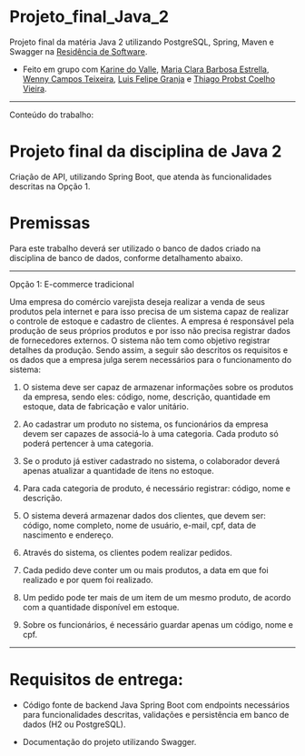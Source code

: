 # Projeto_final_Java_2
Projeto final da matéria Java 2 utilizando PostgreSQL, Spring, Maven e Swagger na [Residência de Software](http://serratec.org/residencia-de-software/).

- Feito em grupo com [Karine do Valle](https://github.com/KarinedoValle), [Maria Clara Barbosa Estrella](https://github.com/mariaclarabarbosa), [Wenny Campos Teixeira](https://github.com/wennycampos), [Luis Felipe Granja](https://github.com/lfcgranja) e [Thiago Probst Coelho Vieira](https://github.com/ThiagoProbst).

------------------------------------------------------------------------------------------------------------------------------------------
Conteúdo do trabalho:

# Projeto final da disciplina de Java 2

Criação de API, utilizando Spring Boot, que atenda às funcionalidades descritas na Opção 1.

# Premissas

Para este trabalho deverá ser utilizado o banco de dados criado na disciplina de banco de dados, conforme detalhamento abaixo.

-----------------------------------------------------------------------------------------------------------------------------------------
Opção 1: E-commerce tradicional

Uma empresa do comércio varejista deseja realizar a venda de seus produtos pela internet e para isso precisa de um sistema capaz de realizar o controle de estoque e cadastro de clientes. A empresa é responsável pela produção de seus próprios produtos e por isso não precisa registrar dados de fornecedores externos. O sistema não tem como objetivo registrar detalhes da produção. Sendo assim, a seguir são descritos os requisitos e os dados que a empresa julga serem necessários para o funcionamento do sistema:

1. O sistema deve ser capaz de armazenar informações sobre os produtos da empresa, sendo eles: código, nome, descrição, quantidade em estoque, data de fabricação e valor unitário.

2. Ao cadastrar um produto no sistema, os funcionários da empresa devem ser capazes de associá-lo à uma categoria. Cada produto só poderá pertencer à uma categoria.

3. Se o produto já estiver cadastrado no sistema, o colaborador deverá apenas atualizar a quantidade de itens no estoque.

4. Para cada categoria de produto, é necessário registrar: código, nome e descrição.

5. O sistema deverá armazenar dados dos clientes, que devem ser: código, nome completo, nome de usuário, e-mail, cpf, data de nascimento e endereço.

6. Através do sistema, os clientes podem realizar pedidos.

7. Cada pedido deve conter um ou mais produtos, a data em que foi realizado e por quem foi realizado.

8. Um pedido pode ter mais de um item de um mesmo produto, de acordo com a quantidade disponível em estoque.

9. Sobre os funcionários, é necessário guardar apenas um código, nome e cpf.


---------------------------------------------------------------------------------------------------------------------------------------------
# Requisitos de entrega:
	
- Código fonte de backend Java Spring Boot com endpoints necessários para funcionalidades descritas, validações e persistência em banco de dados (H2 ou PostgreSQL).

- Documentação do projeto utilizando Swagger.

